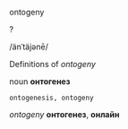 ontogeny

?

/änˈtäjənē/

Definitions of _ontogeny_

noun
**онтогенез**

    ontogenesis, ontogeny

_ontogeny_
**онтогенез**, **онлайн**